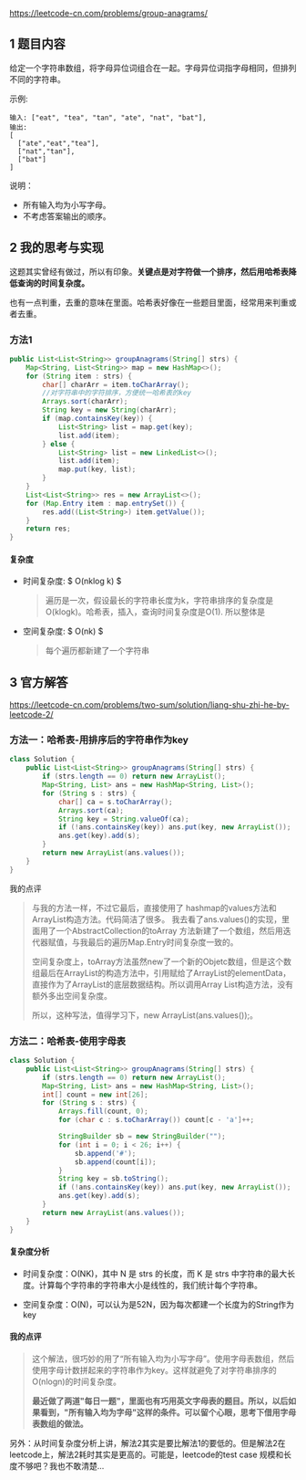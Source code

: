 https://leetcode-cn.com/problems/group-anagrams/

## 1 题目内容

给定一个字符串数组，将字母异位词组合在一起。字母异位词指字母相同，但排列不同的字符串。

示例:

```
输入: ["eat", "tea", "tan", "ate", "nat", "bat"],
输出:
[
  ["ate","eat","tea"],
  ["nat","tan"],
  ["bat"]
]
```


说明：

- 所有输入均为小写字母。
- 不考虑答案输出的顺序。



## 2 我的思考与实现



这题其实曾经有做过，所以有印象。**关键点是对字符做一个排序，然后用哈希表降低查询的时间复杂度。**

也有一点判重，去重的意味在里面。哈希表好像在一些题目里面，经常用来判重或者去重。



### 方法1

```java
public List<List<String>> groupAnagrams(String[] strs) {
    Map<String, List<String>> map = new HashMap<>();
    for (String item : strs) {
        char[] charArr = item.toCharArray();
        //对字符串中的字符排序，方便统一哈希表的key
        Arrays.sort(charArr);
        String key = new String(charArr);
        if (map.containsKey(key)) {
            List<String> list = map.get(key);
            list.add(item);
        } else {
            List<String> list = new LinkedList<>();
            list.add(item);
            map.put(key, list);
        }
    }
    List<List<String>> res = new ArrayList<>();
    for (Map.Entry item : map.entrySet()) {
        res.add((List<String>) item.getValue());
    }
    return res;
}
```

#### 复杂度

- 时间复杂度: $ O(nklog k) $ 

  > 遍历是一次，假设最长的字符串长度为k，字符串排序的复杂度是 O(klogk)。哈希表，插入，查询时间复杂度是O(1). 所以整体是

- 空间复杂度: $ O(nk)  $

  > 每个遍历都新建了一个字符串







## 3 官方解答

https://leetcode-cn.com/problems/two-sum/solution/liang-shu-zhi-he-by-leetcode-2/



### 方法一：哈希表-用排序后的字符串作为key

```java
class Solution {
    public List<List<String>> groupAnagrams(String[] strs) {
        if (strs.length == 0) return new ArrayList();
        Map<String, List> ans = new HashMap<String, List>();
        for (String s : strs) {
            char[] ca = s.toCharArray();
            Arrays.sort(ca);
            String key = String.valueOf(ca);
            if (!ans.containsKey(key)) ans.put(key, new ArrayList());
            ans.get(key).add(s);
        }
        return new ArrayList(ans.values());
    }
}
```

我的点评

> 与我的方法一样，不过它最后，直接使用了 hashmap的values方法和 ArrayList构造方法。代码简洁了很多。 我去看了ans.values()的实现，里面用了一个AbstractCollection的toArray 方法新建了一个数组，然后用迭代器赋值，与我最后的遍历Map.Entry时间复杂度一致的。 
>
> 空间复杂度上，toArray方法虽然new了一个新的Objetc数组，但是这个数组最后在ArrayList的构造方法中，引用赋给了ArrayList的elementData，直接作为了ArrayList的底层数据结构。所以调用Array List构造方法，没有额外多出空间复杂度。
>
> 所以，这种写法，值得学习下，new ArrayList(ans.values());。



### 方法二：哈希表-使用字母表

```java
class Solution {
    public List<List<String>> groupAnagrams(String[] strs) {
        if (strs.length == 0) return new ArrayList();
        Map<String, List> ans = new HashMap<String, List>();
        int[] count = new int[26];
        for (String s : strs) {
            Arrays.fill(count, 0);
            for (char c : s.toCharArray()) count[c - 'a']++;

            StringBuilder sb = new StringBuilder("");
            for (int i = 0; i < 26; i++) {
                sb.append('#');
                sb.append(count[i]);
            }
            String key = sb.toString();
            if (!ans.containsKey(key)) ans.put(key, new ArrayList());
            ans.get(key).add(s);
        }
        return new ArrayList(ans.values());
    }
}
```

#### 复杂度分析

- 时间复杂度：O(NK)，其中 N 是 strs 的长度，而 K 是 strs 中字符串的最大长度。计算每个字符串的字符串大小是线性的，我们统计每个字符串。

- 空间复杂度：O(N)，可以认为是52N，因为每次都建一个长度为的String作为key



#### 我的点评

> 这个解法，很巧妙的用了“所有输入均为小写字母”。使用字母表数组，然后使用字母计数拼起来的字符串作为key。这样就避免了对字符串排序的O(nlogn)的时间复杂度。
>
> **最近做了两道"每日一题"，里面也有巧用英文字母表的题目。所以，以后如果看到，"所有输入均为字母"这样的条件。可以留个心眼，思考下借用字母表数组的做法。**



另外：从时间复杂度分析上讲，解法2其实是要比解法1的要低的。但是解法2在leetcode上，解法2耗时其实是更高的。可能是，leetcode的test case 规模和长度不够吧？我也不敢清楚...


